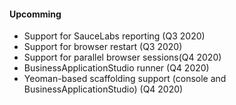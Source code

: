 #### Upcomming 
* Support for SauceLabs reporting (Q3 2020)
* Support for browser restart (Q3 2020)
* Support for parallel browser sessions(Q4 2020)
* BusinessApplicationStudio runner (Q4 2020)
* Yeoman-based scaffolding support (console and BusinessApplicationStudio) (Q4 2020)
